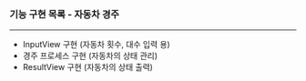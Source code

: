 ### 기능 구현 목록 - 자동차 경주

---

- InputView 구현 (자동차 횟수, 대수 입력 용)
- 경주 프로세스 구현 (자동차의 상태 관리)
- ResultView 구현 (자동차의 상태 출력)
